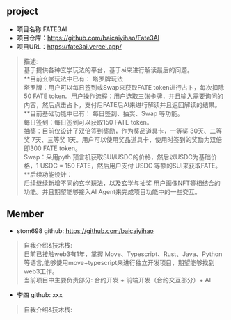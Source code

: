 ## project  
- 项目名称:FATE3AI    
- 项目仓库：https://github.com/baicaiyihao/Fate3AI
- 项目URL：https://fate3ai.vercel.app/
> 描述:   
基于提供各种玄学玩法的平台，基于ai来进行解读最后的问题。  
**目前玄学玩法中已有： 塔罗牌玩法  
    塔罗牌：用户可以每日签到或Swap来获取FATE token进行占卜，每次扣除50 FATE token。用户操作流程：用户选取三张卡牌，并且输入需要询问的内容，然后点击占卜，支付后FATE后AI来进行解读并且返回解读的结果。  
**目前基础功能中已有： 每日签到、抽奖、Swap 等功能。  
    每日签到：每日签到可以获取150 FATE token。  
    抽奖：目前仅设计了双倍签到奖励，作为奖品道具卡，一等奖 30天、二等奖 7天、三等奖 1天。用户可以使用奖品道具卡，使用时签到的奖励为双倍即300 FATE token。  
    Swap：采用pyth 预言机获取SUI/USDC的价格，然后以USDC为基础价格，1 USDC = 150 FATE，然后用户支付 USDC 等额的SUI来获取FATE。  
**后续功能设计：    
    后续继续新增不同的玄学玩法，以及玄学与抽奖 用户画像NFT等相结合的功能。并且期望能够接入AI Agent来完成项目功能中的一些交互。  


## Member  
- stom698  github: https://github.com/baicaiyihao    
> 自我介绍&技术栈:    
    目前已接触web3有1年，掌握 Move、Typescript、Rust、Java、Python等语言,能够使用move+typescript来进行独立开发项目，期望能够找到web3工作。  
    当前项目中主要负责部分: 合约开发 + 前端开发（合约交互部分）+ AI

- 李四  github: xxx
> 自我介绍&技术栈:

